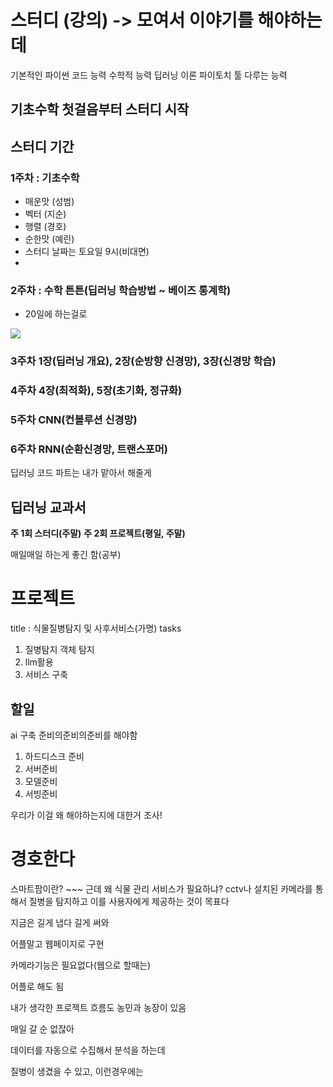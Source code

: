 # 스터디 (강의) -> 모여서 이야기를 해야하는데
기본적인 파이썬 코드 능력
수학적 능력
딥러닝 이론
파이토치 툴 다루는 능력

## 기초수학 첫걸음부터 스터디 시작
## 스터디 기간
### 1주차 : 기초수학
- 매운맛 (성범)
- 벡터 (지순)
- 행렬 (경호)
- 순한맛 (예린)
- 스터디 날짜는 토요일 9시(비대면)
- 
### 2주차 : 수학 튼튼(딥러닝 학습방법 ~ 베이즈 통계학)
- 20일에 하는걸로



![](https://i.imgur.com/boP2ZnX.png)

### 3주차 1장(딥러닝 개요), 2장(순방향 신경망), 3장(신경망 학습)
### 4주차 4장(최적화), 5장(초기화, 정규화)
### 5주차 CNN(컨볼루션 신경망)
### 6주차 RNN(순환신경망, 트랜스포머)

딥러닝 코드 파트는 내가 맡아서 해줄게


## 딥러닝 교과서
**주 1회 스터디(주말)**
**주 2회 프로젝트(평일, 주말)**

매일매일 하는게 좋긴 함(공부)


# 프로젝트
title : 식물질병탐지 및 사후서비스(가명)
tasks
1. 질병탐지 객체 탐지
2. llm활용
3. 서비스 구축

## 할일
ai 구축 준비의준비의준비를 해야함
1. 하드디스크 준비
2. 서버준비
3. 모델준비
4. 서빙준비

우리가 이걸 왜 해야하는지에 대한거 조사!

# 경호한다
스마트팜이란? ~~~
근데 왜 식물 관리 서비스가 필요하냐?
cctv나 설치된 카메라를 통해서 질병을 탐지하고 이를 사용자에게 제공하는 것이 목표다

지금은 길게 냅다 길게 써와

어플말고 웹페이지로 구현

카메라기능은 필요없다(웹으로 할때는)

어플로 해도 됨

내가 생각한 프로젝트 흐름도
농민과 농장이 있음

매일 갈 순 없잖아

데이터를 자동으로 수집해서 분석을 하는데

질병이 생겼을 수 있고, 이런경우에는 